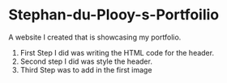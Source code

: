 # Stephan-du-Plooy-s-Portfoilio
A website I created that is showcasing my portfolio.
1. First Step I did was writing the HTML code for the header.
2. Second step I did was style the header.
3. Third Step was to add in the first image